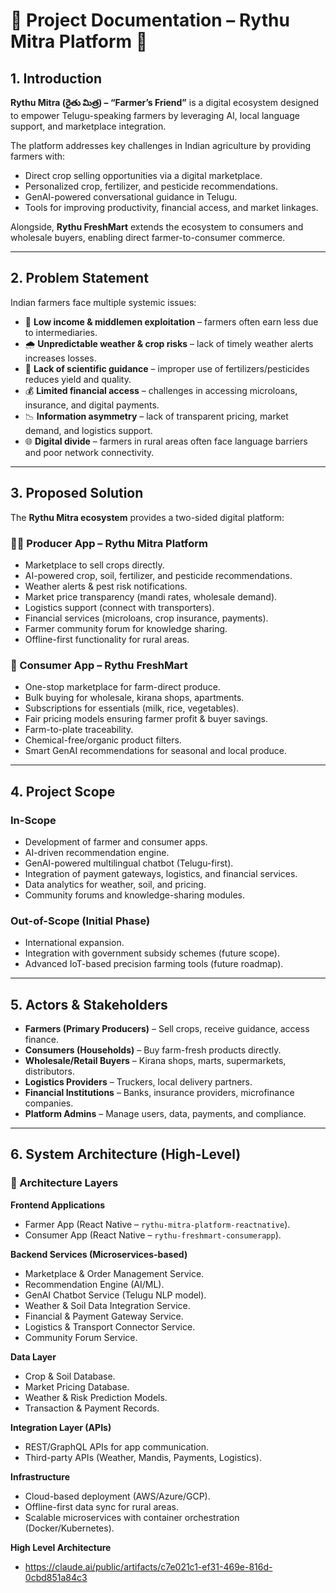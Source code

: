 # 📘 Project Documentation – Rythu Mitra Platform 🌱

## 1. Introduction
**Rythu Mitra (రైతు మిత్ర) – “Farmer’s Friend”** is a digital ecosystem designed to empower Telugu-speaking farmers by leveraging AI, local language support, and marketplace integration.

The platform addresses key challenges in Indian agriculture by providing farmers with:

- Direct crop selling opportunities via a digital marketplace.
- Personalized crop, fertilizer, and pesticide recommendations.
- GenAI-powered conversational guidance in Telugu.
- Tools for improving productivity, financial access, and market linkages.

Alongside, **Rythu FreshMart** extends the ecosystem to consumers and wholesale buyers, enabling direct farmer-to-consumer commerce.

---

## 2. Problem Statement
Indian farmers face multiple systemic issues:

- 🌾 **Low income & middlemen exploitation** – farmers often earn less due to intermediaries.
- 🌧 **Unpredictable weather & crop risks** – lack of timely weather alerts increases losses.
- 💊 **Lack of scientific guidance** – improper use of fertilizers/pesticides reduces yield and quality.
- 💰 **Limited financial access** – challenges in accessing microloans, insurance, and digital payments.
- 📉 **Information asymmetry** – lack of transparent pricing, market demand, and logistics support.
- 🌐 **Digital divide** – farmers in rural areas often face language barriers and poor network connectivity.

---

## 3. Proposed Solution
The **Rythu Mitra ecosystem** provides a two-sided digital platform:

### 👨‍🌾 Producer App – Rythu Mitra Platform
- Marketplace to sell crops directly.
- AI-powered crop, soil, fertilizer, and pesticide recommendations.
- Weather alerts & pest risk notifications.
- Market price transparency (mandi rates, wholesale demand).
- Logistics support (connect with transporters).
- Financial services (microloans, crop insurance, payments).
- Farmer community forum for knowledge sharing.
- Offline-first functionality for rural areas.

### 🛒 Consumer App – Rythu FreshMart
- One-stop marketplace for farm-direct produce.
- Bulk buying for wholesale, kirana shops, apartments.
- Subscriptions for essentials (milk, rice, vegetables).
- Fair pricing models ensuring farmer profit & buyer savings.
- Farm-to-plate traceability.
- Chemical-free/organic product filters.
- Smart GenAI recommendations for seasonal and local produce.

---

## 4. Project Scope

### In-Scope
- Development of farmer and consumer apps.
- AI-driven recommendation engine.
- GenAI-powered multilingual chatbot (Telugu-first).
- Integration of payment gateways, logistics, and financial services.
- Data analytics for weather, soil, and pricing.
- Community forums and knowledge-sharing modules.

### Out-of-Scope (Initial Phase)
- International expansion.
- Integration with government subsidy schemes (future scope).
- Advanced IoT-based precision farming tools (future roadmap).

---

## 5. Actors & Stakeholders
- **Farmers (Primary Producers)** – Sell crops, receive guidance, access finance.
- **Consumers (Households)** – Buy farm-fresh products directly.
- **Wholesale/Retail Buyers** – Kirana shops, marts, supermarkets, distributors.
- **Logistics Providers** – Truckers, local delivery partners.
- **Financial Institutions** – Banks, insurance providers, microfinance companies.
- **Platform Admins** – Manage users, data, payments, and compliance.

---

## 6. System Architecture (High-Level)

### 🔹 Architecture Layers

**Frontend Applications**
- Farmer App (React Native – `rythu-mitra-platform-reactnative`).
- Consumer App (React Native – `rythu-freshmart-consumerapp`).

**Backend Services (Microservices-based)**
- Marketplace & Order Management Service.
- Recommendation Engine (AI/ML).
- GenAI Chatbot Service (Telugu NLP model).
- Weather & Soil Data Integration Service.
- Financial & Payment Gateway Service.
- Logistics & Transport Connector Service.
- Community Forum Service.

**Data Layer**
- Crop & Soil Database.
- Market Pricing Database.
- Weather & Risk Prediction Models.
- Transaction & Payment Records.

**Integration Layer (APIs)**
- REST/GraphQL APIs for app communication.
- Third-party APIs (Weather, Mandis, Payments, Logistics).

**Infrastructure**
- Cloud-based deployment (AWS/Azure/GCP).
- Offline-first data sync for rural areas.
- Scalable microservices with container orchestration (Docker/Kubernetes).

**High Level Architecture**
- https://claude.ai/public/artifacts/c7e021c1-ef31-469e-816d-0cbd851a84c3